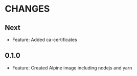 # CHANGES

## Next

- Feature: Added ca-certificates

## 0.1.0

- Feature: Created Alpine image including nodejs and yarn
